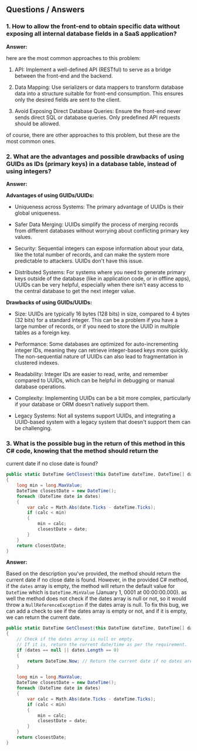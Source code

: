 ## Questions / Answers

### 1. How to allow the front-end to obtain specific data without exposing all internal database fields in a SaaS application?

**Answer:**

here are the most common approaches to this problem:

1. API: Implement a well-defined API (RESTful) to serve as a bridge between the front-end and the backend.

2. Data Mapping: Use serializers or data mappers to transform database data into a structure suitable for front-end
   consumption. This ensures only the desired fields are sent to the client.

3. Avoid Exposing Direct Database Queries: Ensure the front-end never sends direct SQL or database queries. Only
   predefined
   API requests should be allowed.

of course, there are other approaches to this problem, but these are the most common ones.

### 2. What are the advantages and possible drawbacks of using GUIDs as IDs (primary keys) in a database table, instead of using integers?

**Answer:**

**Advantages of using GUIDs/UUIDs:**

- Uniqueness across Systems: The primary advantage of UUIDs is their global uniqueness.

- Safer Data Merging: UUIDs simplify the process of merging records from different databases without worrying about
  conflicting primary key values.

- Security: Sequential integers can expose information about your data, like the total number of records, and can make
  the
  system more predictable to attackers. UUIDs don't have this issue.

- Distributed Systems: For systems where you need to generate primary keys outside of the database (like in application
  code, or in offline apps), UUIDs can be very helpful, especially when there isn't easy access to the central database
  to
  get the next integer value.

**Drawbacks of using GUIDs/UUIDs:**

- Size: UUIDs are typically 16 bytes (128 bits) in size, compared to 4 bytes (32 bits) for a standard integer. This can
  be
  a problem if you have a large number of records, or if you need to store the UUID in multiple tables as a foreign key.

- Performance: Some databases are optimized for auto-incrementing integer IDs, meaning they can retrieve integer-based
  keys more quickly. The non-sequential nature of UUIDs can also lead to fragmentation in clustered indexes.

- Readability: Integer IDs are easier to read, write, and remember compared to UUIDs, which can be helpful in debugging
  or
  manual database operations.

- Complexity: Implementing UUIDs can be a bit more complex, particularly if your database or ORM doesn't natively
  support
  them.

- Legacy Systems: Not all systems support UUIDs, and integrating a UUID-based system with a legacy system that doesn't
  support them can be challenging.

### 3. What is the possible bug in the return of this method in this C# code, knowing that the method should return the

current date if no close date is found?

```csharp
public static DateTime GetClosest(this DateTime dateTime, DateTime[] dates)
{
    long min = long.MaxValue;
    DateTime closestDate = new DateTime();
    foreach (DateTime date in dates)
    {
        var calc = Math.Abs(date.Ticks - dateTime.Ticks);
        if (calc < min)
        {
            min = calc;
            closestDate = date;
        }
    }
    return closestDate;
}
```

**Answer:**

Based on the description you've provided, the method should return the current date if no close date is found. However,
in the provided C# method, if the `dates` array is empty, the method will return the default value for `DateTime` which
is
`DateTime.MinValue` (January 1, 0001 at 00:00:00.000).
as well the method does not check if the dates array is null or not, so it would throw a `NullReferenceException` if the
dates array is null.
To fix this bug, we can add a check to see if the dates array is empty or not, and if it is empty, we can return the
current
date.

```csharp {.line-numbers}
public static DateTime GetClosest(this DateTime dateTime, DateTime[] dates)
{
    // Check if the dates array is null or empty.
    // If it is, return the current date/time as per the requirement.
    if (dates == null || dates.Length == 0)
    {
        return DateTime.Now; // Return the current date if no dates are provided.
    }

    long min = long.MaxValue;
    DateTime closestDate = new DateTime();
    foreach (DateTime date in dates)
    {
        var calc = Math.Abs(date.Ticks - dateTime.Ticks);
        if (calc < min)
        {
            min = calc;
            closestDate = date;
        }
    }
    return closestDate;
}
```

